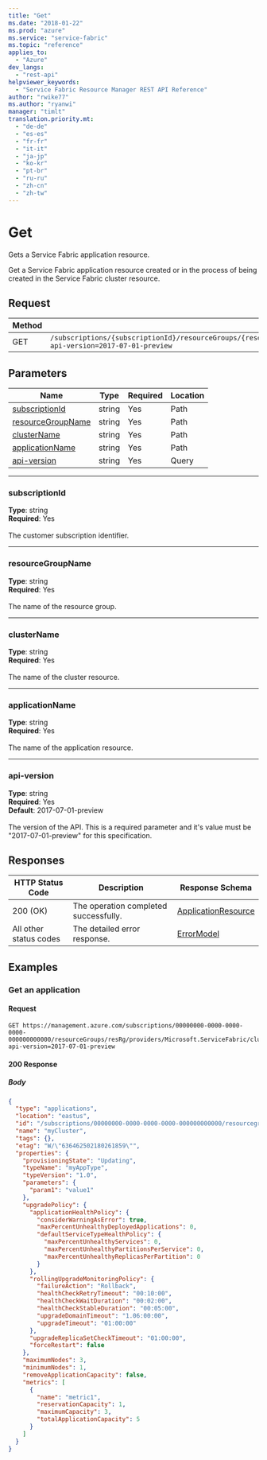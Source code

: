 ```yaml
---
title: "Get"
ms.date: "2018-01-22"
ms.prod: "azure"
ms.service: "service-fabric"
ms.topic: "reference"
applies_to: 
  - "Azure"
dev_langs: 
  - "rest-api"
helpviewer_keywords: 
  - "Service Fabric Resource Manager REST API Reference"
author: "rwike77"
ms.author: "ryanwi"
manager: "timlt"
translation.priority.mt: 
  - "de-de"
  - "es-es"
  - "fr-fr"
  - "it-it"
  - "ja-jp"
  - "ko-kr"
  - "pt-br"
  - "ru-ru"
  - "zh-cn"
  - "zh-tw"
---
```

# Get
Gets a Service Fabric application resource.

Get a Service Fabric application resource created or in the process of being created in the Service Fabric cluster resource.

## Request
| Method | Request URI |
| ------ | ----------- |
| GET | `/subscriptions/{subscriptionId}/resourceGroups/{resourceGroupName}/providers/Microsoft.ServiceFabric/clusters/{clusterName}/applications/{applicationName}?api-version=2017-07-01-preview` |


## Parameters
| Name | Type | Required | Location |
| --- | --- | --- | --- |
| [subscriptionId](#subscriptionid) | string | Yes | Path |
| [resourceGroupName](#resourcegroupname) | string | Yes | Path |
| [clusterName](#clustername) | string | Yes | Path |
| [applicationName](#applicationname) | string | Yes | Path |
| [api-version](#api-version) | string | Yes | Query |

____
### subscriptionId
__Type__: string <br/>
__Required__: Yes<br/>
<br/>
The customer subscription identifier.

____
### resourceGroupName
__Type__: string <br/>
__Required__: Yes<br/>
<br/>
The name of the resource group.

____
### clusterName
__Type__: string <br/>
__Required__: Yes<br/>
<br/>
The name of the cluster resource.

____
### applicationName
__Type__: string <br/>
__Required__: Yes<br/>
<br/>
The name of the application resource.

____
### api-version
__Type__: string <br/>
__Required__: Yes<br/>
__Default__: 2017-07-01-preview <br/>
<br/>
The version of the API. This is a required parameter and it's value must be "2017-07-01-preview" for this specification.

## Responses

| HTTP Status Code | Description | Response Schema |
| --- | --- | --- |
| 200 (OK) | The operation completed successfully.<br/> | [ApplicationResource](sfrp-2017-07-01-preview-model-applicationresource.md) |
| All other status codes | The detailed error response.<br/> | [ErrorModel](sfrp-2017-07-01-preview-model-errormodel.md) |

## Examples

### Get an application

#### Request
```
GET https://management.azure.com/subscriptions/00000000-0000-0000-0000-000000000000/resourceGroups/resRg/providers/Microsoft.ServiceFabric/clusters/myCluster/applications/myApp?api-version=2017-07-01-preview
```

#### 200 Response
##### Body
```json
{
  "type": "applications",
  "location": "eastus",
  "id": "/subscriptions/00000000-0000-0000-0000-000000000000/resourcegroups/resRg/providers/Microsoft.ServiceFabric/clusters/myCluster/applications/myApp",
  "name": "myCluster",
  "tags": {},
  "etag": "W/\"636462502180261859\"",
  "properties": {
    "provisioningState": "Updating",
    "typeName": "myAppType",
    "typeVersion": "1.0",
    "parameters": {
      "param1": "value1"
    },
    "upgradePolicy": {
      "applicationHealthPolicy": {
        "considerWarningAsError": true,
        "maxPercentUnhealthyDeployedApplications": 0,
        "defaultServiceTypeHealthPolicy": {
          "maxPercentUnhealthyServices": 0,
          "maxPercentUnhealthyPartitionsPerService": 0,
          "maxPercentUnhealthyReplicasPerPartition": 0
        }
      },
      "rollingUpgradeMonitoringPolicy": {
        "failureAction": "Rollback",
        "healthCheckRetryTimeout": "00:10:00",
        "healthCheckWaitDuration": "00:02:00",
        "healthCheckStableDuration": "00:05:00",
        "upgradeDomainTimeout": "1.06:00:00",
        "upgradeTimeout": "01:00:00"
      },
      "upgradeReplicaSetCheckTimeout": "01:00:00",
      "forceRestart": false
    },
    "maximumNodes": 3,
    "minimumNodes": 1,
    "removeApplicationCapacity": false,
    "metrics": [
      {
        "name": "metric1",
        "reservationCapacity": 1,
        "maximumCapacity": 3,
        "totalApplicationCapacity": 5
      }
    ]
  }
}
```

